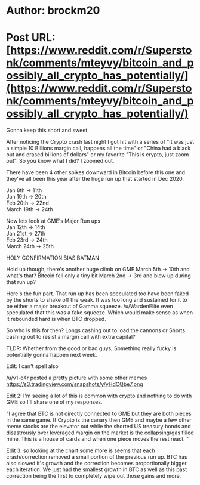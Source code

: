 # Author: brockm20
# Post URL: [https://www.reddit.com/r/Superstonk/comments/mteyvy/bitcoin_and_possibly_all_crypto_has_potentially/](https://www.reddit.com/r/Superstonk/comments/mteyvy/bitcoin_and_possibly_all_crypto_has_potentially/)


Gonna keep this short and sweet

After noticing the Crypto crash last night I got hit with a series of "It was just a simple 10 BIllions margin call, happens all the time" or "China had a black out and erased billions of dollars" or my favorite "This is crypto, just zoom out". So you know what I did? I zoomed out.

There have been 4 other spikes downward in Bitcoin before this one and they've all been this year after the huge run up that started in Dec 2020. 

Jan 8th  -> 11th   
Jan 19th  -> 20th   
Feb 20th -> 22nd  
March 19th -> 24th  

Now lets look at GME's Major Run ups  
 Jan 12th -> 14th  
Jan 21st -> 27th  
Feb 23rd -> 24th  
March 24th -> 25th  

HOLY CONFIRMATION BIAS BATMAN

Hold up though, there's another huge climb on GME March 5th -> 10th and what's that? Bitcoin fell only a tiny bit March 2nd -> 3rd  and blew up during that run up?

Here's the fun part. That run up has been speculated too have been faked by the shorts to shake off  the weak. It was too long and sustained for it to be either a major breakout of Gamma squeeze. /u/WardenElite even speculated that this was a fake squeeze. Which would make sense as when it rebounded hard is when BTC dropped.

So who is this for then? Longs cashing out to load the cannons or Shorts cashing out to resist a margin call with extra capital? 

TLDR: Whether from the good or bad guys, Something really fucky is potentially gonna happen next week.

Edit: I can't spell also

/u/v1-c4r posted a pretty picture with some other memes
https://s3.tradingview.com/snapshots/y/yHdCQbe7.png

Edit 2: I'm seeing a lot of this is common with crypto and nothing to do with GME so I'll share one of my responses.  

"I agree that BTC is not directly connected to GME but they are both pieces in the same game. If Crypto is the canary then GME and maybe a few other meme stocks are the elevator out while the shorted US treasury bonds and disastrously over leveraged margin on the market is the collapsing/gas filled mine. This is a house of cards and when one piece moves the rest react. "

Edit 3: so looking at the chart some more is seems that each crash/correction removed a small portion of the previous run up. BTC has also slowed it's growth and the correction becomes proportionally bigger each iteration. We just had the smallest growth in BTC as well as this past correction being the first to completely wipe out those gains and more.